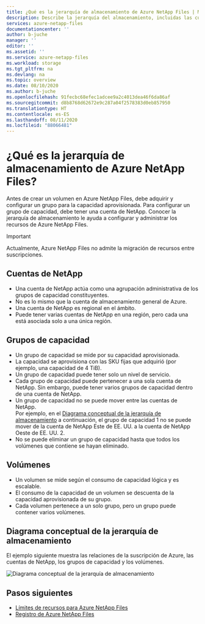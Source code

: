 ```yaml
---
title: ¿Qué es la jerarquía de almacenamiento de Azure NetApp Files | Microsoft Docs
description: Describe la jerarquía del almacenamiento, incluidas las cuentas, grupos de capacidad y volúmenes de Azure NetApp Files.
services: azure-netapp-files
documentationcenter: ''
author: b-juche
manager: ''
editor: ''
ms.assetid: ''
ms.service: azure-netapp-files
ms.workload: storage
ms.tgt_pltfrm: na
ms.devlang: na
ms.topic: overview
ms.date: 08/10/2020
ms.author: b-juche
ms.openlocfilehash: 91fecbc68efec1adcee9a2c4013dea46f6da86af
ms.sourcegitcommit: d8b8768d62672e9c287a04f2578383d0eb857950
ms.translationtype: HT
ms.contentlocale: es-ES
ms.lasthandoff: 08/11/2020
ms.locfileid: "88066481"
---
```

# <a name="what-is-the-storage-hierarchy-of-azure-netapp-files"></a>¿Qué es la jerarquía de almacenamiento de Azure NetApp Files?

Antes de crear un volumen en Azure NetApp Files, debe adquirir y configurar un grupo para la capacidad aprovisionada.  Para configurar un grupo de capacidad, debe tener una cuenta de NetApp. Conocer la jerarquía de almacenamiento le ayuda a configurar y administrar los recursos de Azure NetApp Files.

> [!IMPORTANT] 
> Actualmente, Azure NetApp Files no admite la migración de recursos entre suscripciones.

## <a name="netapp-accounts"></a><a name="azure_netapp_files_account"></a>Cuentas de NetApp

- Una cuenta de NetApp actúa como una agrupación administrativa de los grupos de capacidad constituyentes.  
- No es lo mismo que la cuenta de almacenamiento general de Azure. 
- Una cuenta de NetApp es regional en el ámbito.   
- Puede tener varias cuentas de NetApp en una región, pero cada una está asociada solo a una única región.

## <a name="capacity-pools"></a><a name="capacity_pools"></a>Grupos de capacidad

- Un grupo de capacidad se mide por su capacidad aprovisionada.  
- La capacidad se aprovisiona con las SKU fijas que adquirió (por ejemplo, una capacidad de 4 TiB).
- Un grupo de capacidad puede tener solo un nivel de servicio.  
- Cada grupo de capacidad puede pertenecer a una sola cuenta de NetApp. Sin embargo, puede tener varios grupos de capacidad dentro de una cuenta de NetApp.  
- Un grupo de capacidad no se puede mover entre las cuentas de NetApp.   
  Por ejemplo, en el [Diagrama conceptual de la jerarquía de almacenamiento](#conceptual_diagram_of_storage_hierarchy) a continuación, el grupo de capacidad 1 no se puede mover de la cuenta de NetApp Este de EE. UU. a la cuenta de NetApp Oeste de EE. UU. 2.  
- No se puede eliminar un grupo de capacidad hasta que todos los volúmenes que contiene se hayan eliminado.

## <a name="volumes"></a><a name="volumes"></a>Volúmenes

- Un volumen se mide según el consumo de capacidad lógica y es escalable. 
- El consumo de la capacidad de un volumen se descuenta de la capacidad aprovisionada de su grupo.
- Cada volumen pertenece a un solo grupo, pero un grupo puede contener varios volúmenes. 

## <a name="conceptual-diagram-of-storage-hierarchy"></a><a name="conceptual_diagram_of_storage_hierarchy"></a>Diagrama conceptual de la jerarquía de almacenamiento 
El ejemplo siguiente muestra las relaciones de la suscripción de Azure, las cuentas de NetApp, los grupos de capacidad y los volúmenes.   

![Diagrama conceptual de la jerarquía de almacenamiento](../media/azure-netapp-files/azure-netapp-files-storage-hierarchy.png)

## <a name="next-steps"></a>Pasos siguientes

- [Límites de recursos para Azure NetApp Files](azure-netapp-files-resource-limits.md)
- [Registro de Azure NetApp Files](azure-netapp-files-register.md)
